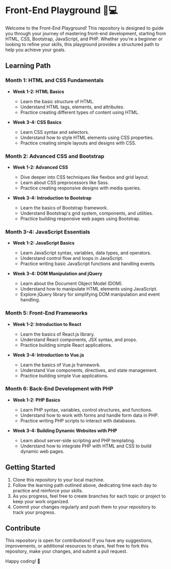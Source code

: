 # Front-End Playground 🎨💻

Welcome to the Front-End Playground! This repository is designed to guide you through your journey of mastering front-end development, starting from HTML, CSS, Bootstrap, JavaScript, and PHP. Whether you're a beginner or looking to refine your skills, this playground provides a structured path to help you achieve your goals.

## Learning Path

### Month 1: HTML and CSS Fundamentals

- **Week 1-2: HTML Basics**

  - Learn the basic structure of HTML.
  - Understand HTML tags, elements, and attributes.
  - Practice creating different types of content using HTML.

- **Week 3-4: CSS Basics**
  - Learn CSS syntax and selectors.
  - Understand how to style HTML elements using CSS properties.
  - Practice creating simple layouts and designs with CSS.

### Month 2: Advanced CSS and Bootstrap

- **Week 1-2: Advanced CSS**

  - Dive deeper into CSS techniques like flexbox and grid layout.
  - Learn about CSS preprocessors like Sass.
  - Practice creating responsive designs with media queries.

- **Week 3-4: Introduction to Bootstrap**
  - Learn the basics of Bootstrap framework.
  - Understand Bootstrap's grid system, components, and utilities.
  - Practice building responsive web pages using Bootstrap.

### Month 3-4: JavaScript Essentials

- **Week 1-2: JavaScript Basics**

  - Learn JavaScript syntax, variables, data types, and operators.
  - Understand control flow and loops in JavaScript.
  - Practice writing basic JavaScript functions and handling events.

- **Week 3-4: DOM Manipulation and jQuery**
  - Learn about the Document Object Model (DOM).
  - Understand how to manipulate HTML elements using JavaScript.
  - Explore jQuery library for simplifying DOM manipulation and event handling.

### Month 5: Front-End Frameworks

- **Week 1-2: Introduction to React**

  - Learn the basics of React.js library.
  - Understand React components, JSX syntax, and props.
  - Practice building simple React applications.

- **Week 3-4: Introduction to Vue.js**
  - Learn the basics of Vue.js framework.
  - Understand Vue components, directives, and state management.
  - Practice building simple Vue applications.

### Month 6: Back-End Development with PHP

- **Week 1-2: PHP Basics**

  - Learn PHP syntax, variables, control structures, and functions.
  - Understand how to work with forms and handle form data in PHP.
  - Practice writing PHP scripts to interact with databases.

- **Week 3-4: Building Dynamic Websites with PHP**
  - Learn about server-side scripting and PHP templating.
  - Understand how to integrate PHP with HTML and CSS to build dynamic web pages.

## Getting Started

1. Clone this repository to your local machine.
2. Follow the learning path outlined above, dedicating time each day to practice and reinforce your skills.
3. As you progress, feel free to create branches for each topic or project to keep your work organized.
4. Commit your changes regularly and push them to your repository to track your progress.

## Contribute

This repository is open for contributions! If you have any suggestions, improvements, or additional resources to share, feel free to fork this repository, make your changes, and submit a pull request.

Happy coding! 🚀
